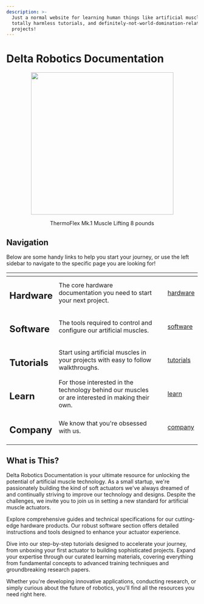 ```yaml
---
description: >-
  Just a normal website for learning human things like artificial muscles,
  totally harmless tutorials, and definitely-not-world-domination-related
  projects!
---
```


# Delta Robotics Documentation

<div align="center" data-full-width="true"><figure><img src=".gitbook/assets/ezgif-63981bc1e5b84b.gif" alt="" width="375"><figcaption><p>ThermoFlex Mk.1 Muscle Lifting 8 pounds</p></figcaption></figure></div>

## Navigation

Below are some handy links to help you start your journey, or use the left sidebar to navigate to the specific page you are looking for!

<table data-view="cards"><thead><tr><th></th><th></th><th></th><th data-hidden data-card-target data-type="content-ref"></th></tr></thead><tbody><tr><td><h2>Hardware</h2></td><td>The core hardware documentation you need to start your next project.</td><td></td><td><a href="hardware/">hardware</a></td></tr><tr><td><h2>Software</h2></td><td>The tools required to control and configure our artificial muscles.</td><td></td><td><a href="software/">software</a></td></tr><tr><td><h2>Tutorials</h2></td><td>Start using artificial muscles in your projects with easy to follow walkthroughs.</td><td></td><td><a href="tutorials/">tutorials</a></td></tr><tr><td><h2>Learn</h2></td><td>For those interested in the technology behind our muscles or are interested in making their own.</td><td></td><td><a href="learn/">learn</a></td></tr><tr><td><h2>Company</h2></td><td>We know that you're obsessed with us.</td><td></td><td><a href="company/">company</a></td></tr></tbody></table>

## What is This?

Delta Robotics Documentation is your ultimate resource for unlocking the potential of artificial muscle technology. As a small startup, we're passionately building the kind of soft actuators we've always dreamed of and continually striving to improve our technology and designs. Despite the challenges, we invite you to join us in setting a new standard for artificial muscle actuators.

Explore comprehensive guides and technical specifications for our cutting-edge hardware products. Our robust software section offers detailed instructions and tools designed to enhance your actuator experience.

Dive into our step-by-step tutorials designed to accelerate your journey, from unboxing your first actuator to building sophisticated projects. Expand your expertise through our curated learning materials, covering everything from fundamental concepts to advanced training techniques and groundbreaking research papers.

Whether you're developing innovative applications, conducting research, or simply curious about the future of robotics, you'll find all the resources you need right here.

<figure><img src=".gitbook/assets/1 (2).png" alt=""><figcaption></figcaption></figure>
